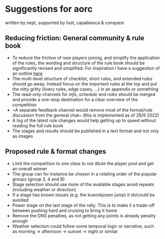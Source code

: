 # Suggestions for aorc

written by nept, supported by hult, capablanca & conquest

## Reducing friction: General community & rule book
* To reduce the friction of new players joining, and simplify the application of the rules, the wording and structure of the rule book should be significantly revised and simplified. For inspiration I have a suggestion of an outline [here](https://github.com/xlsrln/aorcs/blob/main/rules.md)
* The multi-level structure of checklist, short rules, and extended rules should go away. Instead focus on the important rules at the top and put the nitty gritty (livery rules, edge cases, ...) in an appendix or something
* The read-only channels for _info_, _schedule_ and _rules_ should be merged and provide a one-stop destination for a clear overview of the competition
* ~A separate feedback channel would remove most of the format/rule discussion from the general chat~ (this is implemented as of 26/9 2022)
* A log of the latest rule changes would help getting up to speed without reading the full rule book
* The stages and results should be published in a text format and not only as images

## Proposed rule & format changes

* Limit the competition to one class to not dilute the player pool and get an overall winner
* The group can for instance be chosen in a rotating order of the popular groups (group 3, 4 and B) 
* Stage selection should use more of the available stages avoid repeats (including weather or direction)
* If a stage has known issues (e.g. the kvannkjosen jump) it sh/could be avoided
* Power stage on the last stage of the rally. This is to make it a trade-off between pushing hard and cruising to bring it home
* Remove the DNS penalties, as not getting any points is already penalty enough
* Weather selection could follow some temporal logic or narrative, such as morning -> afternoon -> sunset -> night or similar

